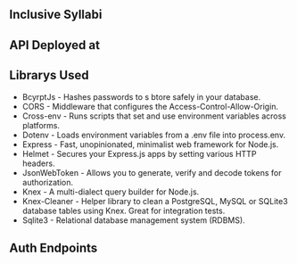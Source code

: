 
Inclusive Syllabi
---------------------------------------------
API Deployed at
---------------------------------------------


Librarys Used 
---------------------------------------------
- BcyrptJs - Hashes passwords to s btore safely in your database. 
- CORS - Middleware that configures the Access-Control-Allow-Origin. 
- Cross-env - Runs scripts that set and use environment variables across platforms.
- Dotenv - Loads environment variables from a .env file into process.env. 
- Express - Fast, unopinionated, minimalist web framework for Node.js.
- Helmet - Secures your Express.js apps by setting various HTTP headers.
- JsonWebToken - Allows you to generate, verify and decode tokens for authorization. 
- Knex - A multi-dialect query builder for Node.js.
- Knex-Cleaner - Helper library to clean a PostgreSQL, MySQL or SQLite3 database tables using Knex. Great for integration tests.
- Sqlite3 - Relational database management system (RDBMS).


Auth Endpoints
--------------------------------------------